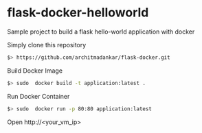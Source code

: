 # flask-docker-helloworld
Sample project to build a flask hello-world application with docker


Simply clone this repository

```bash
$> https://github.com/architmadankar/flask-docker.git
```


Build Docker Image 

```bash
$> sudo  docker build -t application:latest .
```

Run Docker Container
```bash 
$> sudo  docker run -p 80:80 application:latest
```

Open http://<your_vm_ip>
